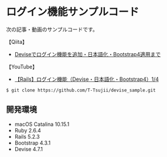 # ログイン機能サンプルコード

次の記事・動画のサンプルコードです。

【Qiita】

- [Deviseでログイン機能を追加・日本語化・Bootstrap4適用まで](https://qiita.com/take18k_tech/items/a36d77316e32a6696205)

【YouTube】

- [【Rails】ログイン機能（Devise・日本語化・Bootstrap4）1/4](https://youtu.be/jr8UxXIR1HU)

```
$ git clone https://github.com/T-Tsujii/devise_sample.git
```

## 開発環境

- macOS Catalina 10.15.1
- Ruby 2.6.4
- Rails 5.2.3
- Bootstrap 4.3.1
- Devise 4.7.1